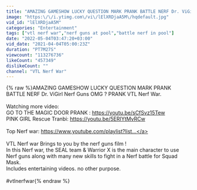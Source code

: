 ```yaml
---
title: "AMAZING GAMESHOW LUCKY QUESTION MARK PRANK BATTLE NERF Dr. ViGirl Nerf Guns OMG ? PRANK VTL Nerf War"
image: "https:\/\/i.ytimg.com\/vi\/lElXRDjaA5M\/hqdefault.jpg"
vid_id: "lElXRDjaA5M"
categories: "Entertainment"
tags: ["vtl nerf war","nerf guns at pool","battle nerf in pool"]
date: "2022-05-04T03:47:20+03:00"
vid_date: "2021-04-04T05:00:23Z"
duration: "PT7M27S"
viewcount: "113276736"
likeCount: "457349"
dislikeCount: ""
channel: "VTL Nerf War"
---
```

{% raw %}AMAZING GAMESHOW LUCKY QUESTION MARK PRANK BATTLE NERF Dr. ViGirl Nerf Guns OMG ? PRANK VTL Nerf War.<br /><br />Watching more video: <br />GO TO THE MAGIC DOOR PRANK : <a rel="nofollow" target="blank" href="https://youtu.be/sCfSvz15Tew">https://youtu.be/sCfSvz15Tew</a><br />PINK GIRL Rescue Tranbi: <a rel="nofollow" target="blank" href="https://youtu.be/5ERIYtMvRCw">https://youtu.be/5ERIYtMvRCw</a><br /><br />Top Nerf war: <a rel="nofollow" target="blank" href="https://www.youtube.com/playlist?list...">https://www.youtube.com/playlist?list...</a><br /><br />VTL Nerf war Brings to you by the nerf guns film !<br />In this Nerf war, the SEAL team &amp; Warrior X is the main character to use Nerf guns along with many new skills to fight in a Nerf battle for Squad Mask. <br />Includes entertaining videos. no other purpose.<br /><br />#vtlnerfwar{% endraw %}

